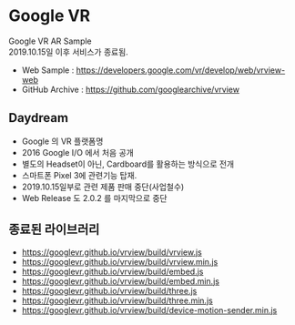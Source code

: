 # Google VR
Google VR AR Sample  
2019.10.15일 이후 서비스가 종료됨.
- Web Sample : https://developers.google.com/vr/develop/web/vrview-web
- GitHub Archive : https://github.com/googlearchive/vrview

## Daydream
- Google 의 VR 플랫폼명
- 2016 Google I/O 에서 처음 공개
- 별도의 Headset이 아닌, Cardboard를 활용하는 방식으로 전개
- 스마트폰 Pixel 3에 관련기능 탑재.
- 2019.10.15일부로 관련 제품 판매 중단(사업철수)
- Web Release 도 2.0.2 를 마지막으로 중단

## 종료된 라이브러리
- https://googlevr.github.io/vrview/build/vrview.js
- https://googlevr.github.io/vrview/build/vrview.min.js
- https://googlevr.github.io/vrview/build/embed.js
- https://googlevr.github.io/vrview/build/embed.min.js
- https://googlevr.github.io/vrview/build/three.js
- https://googlevr.github.io/vrview/build/three.min.js
- https://googlevr.github.io/vrview/build/device-motion-sender.min.js